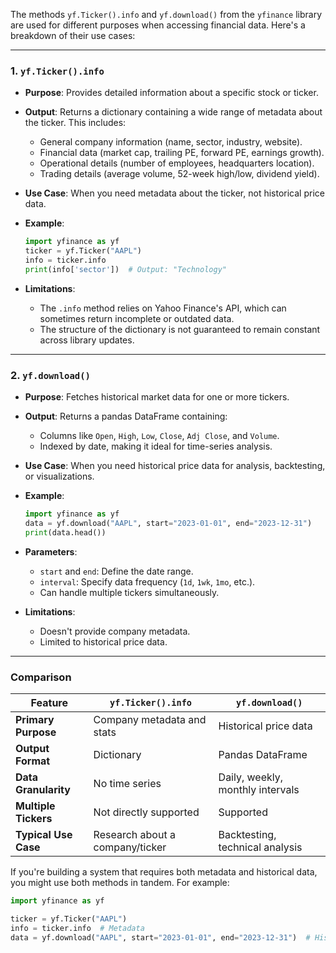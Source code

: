 The methods `yf.Ticker().info` and `yf.download()` from the `yfinance` library are used for different purposes when accessing financial data. Here's a breakdown of their use cases:

---

### 1. **`yf.Ticker().info`**
- **Purpose**: Provides detailed information about a specific stock or ticker.
- **Output**: Returns a dictionary containing a wide range of metadata about the ticker. This includes:
  - General company information (name, sector, industry, website).
  - Financial data (market cap, trailing PE, forward PE, earnings growth).
  - Operational details (number of employees, headquarters location).
  - Trading details (average volume, 52-week high/low, dividend yield).
  
- **Use Case**: When you need metadata about the ticker, not historical price data.
- **Example**:
  ```python
  import yfinance as yf
  ticker = yf.Ticker("AAPL")
  info = ticker.info
  print(info['sector'])  # Output: "Technology"
  ```

- **Limitations**: 
  - The `.info` method relies on Yahoo Finance's API, which can sometimes return incomplete or outdated data.
  - The structure of the dictionary is not guaranteed to remain constant across library updates.

---

### 2. **`yf.download()`**
- **Purpose**: Fetches historical market data for one or more tickers.
- **Output**: Returns a pandas DataFrame containing:
  - Columns like `Open`, `High`, `Low`, `Close`, `Adj Close`, and `Volume`.
  - Indexed by date, making it ideal for time-series analysis.
  
- **Use Case**: When you need historical price data for analysis, backtesting, or visualizations.
- **Example**:
  ```python
  import yfinance as yf
  data = yf.download("AAPL", start="2023-01-01", end="2023-12-31")
  print(data.head())
  ```

- **Parameters**: 
  - `start` and `end`: Define the date range.
  - `interval`: Specify data frequency (`1d`, `1wk`, `1mo`, etc.).
  - Can handle multiple tickers simultaneously.

- **Limitations**: 
  - Doesn't provide company metadata.
  - Limited to historical price data.

---

### **Comparison**

| Feature                     | `yf.Ticker().info`                  | `yf.download()`                     |
|-----------------------------|--------------------------------------|-------------------------------------|
| **Primary Purpose**         | Company metadata and stats          | Historical price data               |
| **Output Format**           | Dictionary                          | Pandas DataFrame                    |
| **Data Granularity**        | No time series                      | Daily, weekly, monthly intervals    |
| **Multiple Tickers**        | Not directly supported              | Supported                           |
| **Typical Use Case**        | Research about a company/ticker     | Backtesting, technical analysis     |

If you're building a system that requires both metadata and historical data, you might use both methods in tandem. For example:
```python
import yfinance as yf

ticker = yf.Ticker("AAPL")
info = ticker.info  # Metadata
data = yf.download("AAPL", start="2023-01-01", end="2023-12-31")  # Historical data
```